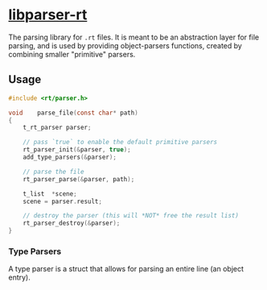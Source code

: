 # [libparser-rt](../submodules/parser-rt)

The parsing library for `.rt` files. It is meant to be an abstraction layer for file parsing, and is used by providing object-parsers functions, created by combining smaller "primitive" parsers.

## Usage

```c
#include <rt/parser.h>

void    parse_file(const char* path)
{
    t_rt_parser parser;

    // pass `true` to enable the default primitive parsers
    rt_parser_init(&parser, true);
    add_type_parsers(&parser);

    // parse the file
    rt_parser_parse(&parser, path);

    t_list  *scene;
    scene = parser.result;

    // destroy the parser (this will *NOT* free the result list)
    rt_parser_destroy(&parser);
}
```

### Type Parsers

A type parser is a struct that allows for parsing an entire line (an object entry).
